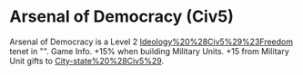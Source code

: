 # Arsenal of Democracy (Civ5)

Arsenal of Democracy is a Level 2 [Ideology%20%28Civ5%29%23Freedom](Freedom) tenet in "".
Game Info.
+15% when building Military Units. +15 from Military Unit gifts to [City-state%20%28Civ5%29](City-States).